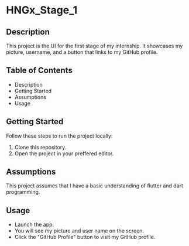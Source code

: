 # HNGx_Stage_1

## Description
This project is the UI for the first stage of my internship. It showcases my picture, username, and a button that links to my GitHub profile.

## Table of Contents
- Description
- Getting Started
- Assumptions
- Usage

## Getting Started
Follow these steps to run the project locally:
1. Clone this repository.
2. Open the project in your preffered editor.

## Assumptions
This project assumes that I have a basic understanding of flutter and dart programming.

## Usage
- Launch the app.
- You will see my picture and user name on the screen.
- Click the "GitHub Profile" button to visit my GitHub profile.
